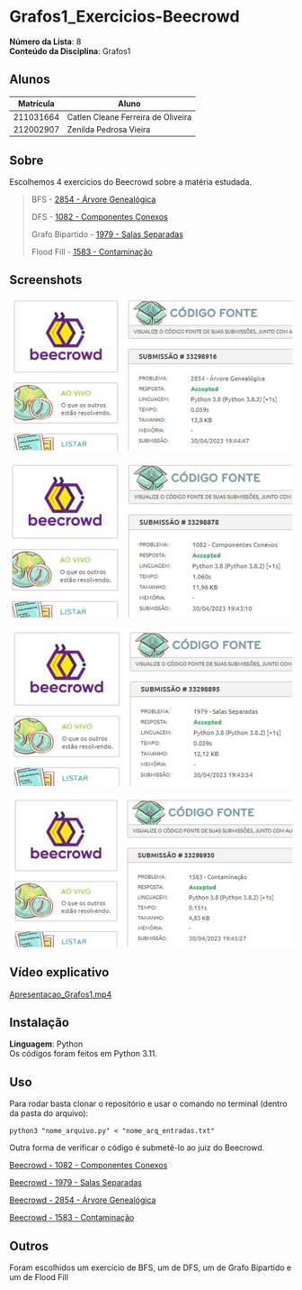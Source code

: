 # Grafos1_Exercicios-Beecrowd

**Número da Lista**: 8<br>
**Conteúdo da Disciplina**: Grafos1<br>

## Alunos
| Matrícula  | Aluno                               |
| ---------- | ----------------------------------- |
| 211031664  |  Catlen Cleane Ferreira de Oliveira |
| 212002907  |  Zenilda Pedrosa Vieira             |

## Sobre 
Escolhemos 4 exercícios do Beecrowd sobre a matéria estudada. 

> BFS - [2854 - Árvore Genealógica](2854/Beecrowd_2854_Arvore_Genealogica.py)
>
> DFS - [1082 - Componentes Conexos](1082/Beecrowd_1082_Componentes_Conexos.py)
>
> Grafo Bipartido - [1979 - Salas Separadas](1979/Beecrowd_1979_Salas_Separadas.py)
>
> Flood Fill - [1583 - Contaminação](1583/Beecrowd_1583_Contaminacao.py)

## Screenshots
![2854](2854/Submissao_Aceita_Beecrowd_2854_Arvore_Genealogica.JPG)

![1082](1082/Submissao_Aceita_Beecrowd_1082_Componentes_Conexos.JPG)

![1979](1979/Submissao_Aceita_Beecrowd_1979_Salas_Separadas.JPG)

![1583](1583/Submissao_Aceita_Beecrowd_1583_Contaminacao.JPG)


## Vídeo explicativo
[Apresentacao_Grafos1.mp4](Apresentacao_Grafos1.mp4)

## Instalação 
**Linguagem**: Python<br>
Os códigos foram feitos em Python 3.11.

## Uso 
Para rodar basta clonar o repositório e usar o comando no terminal (dentro da pasta do arquivo):

    python3 "nome_arquivo.py" < "nome_arq_entradas.txt"

Outra forma de verificar o código é submetê-lo ao juiz do Beecrowd.

[Beecrowd - 1082 - Componentes Conexos](https://www.beecrowd.com.br/judge/pt/problems/view/1082)

[Beecrowd - 1979 - Salas Separadas](https://www.beecrowd.com.br/judge/pt/problems/view/1979)
    
[Beecrowd - 2854 - Árvore Genealógica](https://www.beecrowd.com.br/judge/pt/problems/view/2854)
    
[Beecrowd - 1583 - Contaminação](https://www.beecrowd.com.br/judge/pt/problems/view/1583)
    
## Outros 
Foram escolhidos um exercício de BFS, um de DFS, um de Grafo Bipartido e um de Flood Fill


